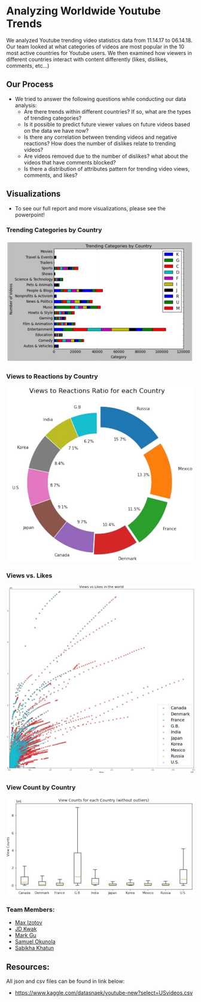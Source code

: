 # Analyzing Worldwide Youtube Trends 
We analyzed Youtube trending video statistics data from 11.14.17 to 06.14.18. Our team looked at what categories of videos are most popular in the 10 most active countries for Youtube users. We then examined how viewers in different countries interact with content differently (likes, dislikes, comments, etc...)

## Our Process
* We tried to answer the following questions while conducting our data analysis: 
    + Are there trends within different countries? If so, what are the types of trending categories?
    + Is it possible to predict future viewer values on future videos based on the data we have now? 
    + Is there any correlation between trending videos and negative reactions? How does the number of dislikes relate to trending videos?
	+ Are videos removed due to the number of dislikes? what about the videos that have comments blocked?
    + Is there a distribution of attributes pattern for trending video views, comments, and likes?

## Visualizations 
* To see our full report and more visualizations, please see the powerpoint!

### Trending Categories by Country 
![trending_categories](visuals/screenshots/trending_categories.png)

### Views to Reactions by Country
![views_to_reactions](visuals/screenshots/views_to_reactions.png)

### Views vs. Likes
![views_vs_likes](visuals/screenshots/views_vs_likes.png)

### View Count by Country 
![views_count_by_country](visuals/screenshots/view_count_by_country.png)

### Team Members:
+ [Max Izotov](https://github.com/maximizo)
+ [JD Kwak](https://github.com/jdkwak1994)
+ [Mark Gu](https://github.com/markgu713)
+ [Samuel Okunola](https://github.com/samuelokunola326)
+ [Sabikha Khatun](https://github.com/Sabikha20)

## Resources:
All json and csv files can be found in link below:
* https://www.kaggle.com/datasnaek/youtube-new?select=USvideos.csv